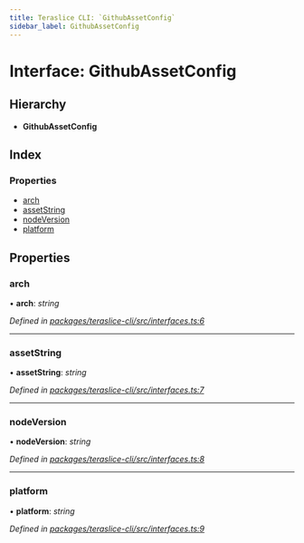 ```yaml
---
title: Teraslice CLI: `GithubAssetConfig`
sidebar_label: GithubAssetConfig
---
```


# Interface: GithubAssetConfig

## Hierarchy

* **GithubAssetConfig**

## Index

### Properties

* [arch](githubassetconfig.md#arch)
* [assetString](githubassetconfig.md#assetstring)
* [nodeVersion](githubassetconfig.md#nodeversion)
* [platform](githubassetconfig.md#platform)

## Properties

###  arch

• **arch**: *string*

*Defined in [packages/teraslice-cli/src/interfaces.ts:6](https://github.com/terascope/teraslice/blob/f95bb5556/packages/teraslice-cli/src/interfaces.ts#L6)*

___

###  assetString

• **assetString**: *string*

*Defined in [packages/teraslice-cli/src/interfaces.ts:7](https://github.com/terascope/teraslice/blob/f95bb5556/packages/teraslice-cli/src/interfaces.ts#L7)*

___

###  nodeVersion

• **nodeVersion**: *string*

*Defined in [packages/teraslice-cli/src/interfaces.ts:8](https://github.com/terascope/teraslice/blob/f95bb5556/packages/teraslice-cli/src/interfaces.ts#L8)*

___

###  platform

• **platform**: *string*

*Defined in [packages/teraslice-cli/src/interfaces.ts:9](https://github.com/terascope/teraslice/blob/f95bb5556/packages/teraslice-cli/src/interfaces.ts#L9)*
